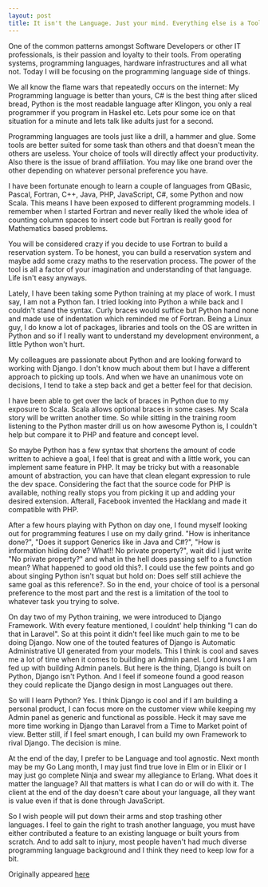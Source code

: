 ```yaml
---
layout: post
title: It isn't the Language. Just your mind. Everything else is a Tool.
---
```


One of the common patterns amongst Software Developers or other IT professionals, is their passion and loyalty to their tools. From operating systems, programming languages, hardware infrastructures and all what not. Today I will be focusing on the programming language side of things.

We all know the flame wars that repeatedly occurs on the internet: My Programming language is better than yours, C# is the best thing after sliced bread, Python is the most readable language after Klingon, you only a real programmer if you program in Haskel etc. Lets pour some ice on that situation for a minute and lets talk like adults just for a second.

Programming languages are tools just like a drill, a hammer and glue. Some tools are better suited for some task than others and that doesn't mean the others are useless. Your choice of tools will directly affect your productivity. Also there is the issue of brand affiliation. You may like one brand over the other depending on whatever personal preference you have.

I have been fortunate enough to learn a couple of languages from QBasic, Pascal, Fortran, C++, Java, PHP, JavaScript, C#, some Python and now Scala. This means I have been exposed to different programming models. I remember when I started Fortran and never really liked the whole idea of counting column spaces to insert code but Fortran is really good for Mathematics based problems.

You will be considered crazy if you decide to use Fortran to build a reservation system. To be honest, you can build a reservation system and maybe add some crazy maths to the reservation process. The power of the tool is all a factor of your imagination and understanding of that language. Life isn't easy anyways.

Lately, I have been taking some Python training at my place of work. I must say, I am not a Python fan. I tried looking into Python a while back and I couldn't stand the syntax. Curly braces would suffice but Python hand none and made use of indentation which reminded me of Fortran. Being a Linux guy, I do know a lot of packages, libraries and tools on the OS are written in Python and so if I really want to understand my development environment, a little Python won't hurt.

My colleagues are passionate about Python and are looking forward to working with Django. I don't know much about them but I have a different approach to picking up tools. And when we have an unanimous vote on decisions, I tend to take a step back and get a better feel for that decision.

I have been able to get over the lack of braces in Python due to my exposure to Scala. Scala allows optional braces in some cases. My Scala story will be written another time. So while sitting in the training room listening to the Python master drill us on how awesome Python is, I couldn't help but compare it to PHP and feature and concept level.

So maybe Python has a few syntax that shortens the amount of code written to achieve a goal, I feel that is great and with a little work, you can implement same feature in PHP. It may be tricky but with a reasonable amount of abstraction, you can have that clean elegant expression to rule the dev space. Considering the fact that the source code for PHP is available, nothing really stops you from picking it up and adding your desired extension. Afterall, Facebook invented the Hacklang and made it compatible with PHP.

After a few hours playing with Python on day one, I found myself looking out for programming features I use on my daily grind. "How is inheritance done?", "Does it support Generics like in Java and C#?", "How is information hiding done? What!! No private property?", wait did I just write "No private property?" and what in the hell does passing self to a function mean? What happened to good old this?. I could use the few points and go about singing Python isn't squat but hold on: Does self still achieve the same goal as this reference?. So in the end, your choice of tool is a personal preference to the most part and the rest is a limitation of the tool to whatever task you trying to solve.

On day two of my Python training, we were introduced to Django Framework. With every feature mentioned, I couldnt' help thinking "I can do that in Laravel". So at this point it didn't feel like much gain to me to be doing Django. Now one of the touted features of Django is Automatic Administrative UI generated from your models. This I think is cool and saves me a lot of time when it comes to building an Admin panel. Lord knows I am fed up with building Admin panels. But here is the thing, Django is built on Python, Django isn't Python. And I feel if someone found a good reason they could replicate the Django design in most Languages out there.

So will I learn Python? Yes. I think Django is cool and if I am building a personal product, I can focus more on the customer view while keeping my Admin panel as generic and functional as possible. Heck it may save me more time working in Django than Laravel from a Time to Market point of view. Better still, if I feel smart enough, I can build my own Framework to rival Django. The decision is mine.

At the end of the day, I prefer to be Language and tool agnostic. Next month may be my Go Lang month, I may just find true love in Elm or in Elixir or I may just go complete Ninja and swear my allegiance to Erlang. What does it matter the language? All that matters is what I can do or will do with it. The client at the end of the day doesn't care about your language, all they want is value even if that is done through JavaScript.

So I wish people will put down their arms and stop trashing other languages. I feel to gain the right to trash another language, you must have either contributed a feature to an existing language or built yours from scratch. And to add salt to injury, most people haven't had much diverse programming language background and I think they need to keep low for a bit.

Originally appeared [here](http://ndifreke-ekott.info/2016/04/23/it-isnt-the-language-just-your-mind/)

